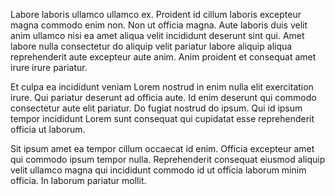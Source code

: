 Labore laboris ullamco ullamco ex. Proident id cillum laboris excepteur magna commodo enim non. Non ut officia magna. Aute laboris duis velit anim ullamco nisi ea amet aliqua velit incididunt deserunt sint qui. Amet labore nulla consectetur do aliquip velit pariatur labore aliquip aliqua reprehenderit aute excepteur aute anim. Anim proident et consequat amet irure irure pariatur.

Et culpa ea incididunt veniam Lorem nostrud in enim nulla elit exercitation irure. Qui pariatur deserunt ad officia aute. Id enim deserunt qui commodo consectetur aute elit pariatur. Do fugiat nostrud do ipsum. Qui id ipsum tempor incididunt Lorem sunt consequat qui cupidatat esse reprehenderit officia ut laborum.

Sit ipsum amet ea tempor cillum occaecat id enim. Officia excepteur amet qui commodo ipsum tempor nulla. Reprehenderit consequat eiusmod aliquip velit ullamco magna qui incididunt commodo id ut officia laborum minim officia. In laborum pariatur mollit.
